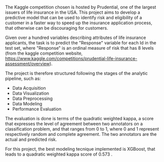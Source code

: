 The Kaggle competition chosen is hosted by Prudential, one of the largest issuers of life insurance in the USA. This project aims to develop a predictive model that can be used to identify risk and eligibility of a customer in a faster way to speed up the insurance application process, that otherwise can be discouraging for customers. 

Given over a hundred variables describing attributes of life insurance applicants, the task is to predict the "Response" variable for each Id in the test set, where "Response" is an ordinal measure of risk that has 8 levels (from the kaggle competition website, https://www.kaggle.com/competitions/prudential-life-insurance-assessment/overview).

The project is therefore structured following the stages of the analytic pipeline, such as:
- Data Acquisition
- Data Visualization
- Data Preprocessing
- Data Modeling
- Performance Evaluation

The evaluation is done is terms of the quadratic weighted kappa, a score that expresses the level of agreement between two annotators on a classification problem, and that ranges from 0 to 1, where 0 and 1 represent respectively random and complete agreement. The two annotators are the actual and predicted risk.

For this project, the best modeling tecnique implemented is XGBoost, that leads to a quadratic weighted kappa score of 0.573 .  
